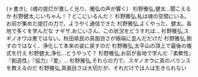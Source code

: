 (ト書き),（魂の提灯が激しく光り、雅弘の声が響く）
杉野雅弘,健太...聞こえるか
杉野健太,じいちゃん！？どこにいるんだ！
杉野雅弘,私は魂の空間にいる。お前が集めた提灯の力で、ようやく通信できた
杉野雅弘,よくやった、健太。各地で多くを学んだな
ナギサ,おじいさん、この状況をどうすれば...
杉野雅弘,スギノオウは悪ではない。秋田県民の真面目さが極端に歪んだだけだ
杉野雅弘,倒すのではなく、浄化して本来の姿に戻すのだ
杉野雅弘,太平山の頂上で最後の儀式を行え
杉野健太,浄化...どうやって？
杉野雅弘,お前が各地で学んだ『柔軟性』『創造性』『協力』『愛』...
杉野雅弘,それらの力で、スギノオウに真のバランスを教えるのだ
杉野雅弘,真面目さは大切だが、それだけでは人は生きられない
